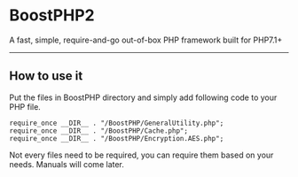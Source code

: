 # BoostPHP2
A fast, simple, require-and-go out-of-box PHP framework built for PHP7.1+

---

## How to use it
Put the files in BoostPHP directory and simply add following code to your PHP file.

```
require_once __DIR__ . "/BoostPHP/GeneralUtility.php";
require_once __DIR__ . "/BoostPHP/Cache.php";
require_once __DIR__ . "/BoostPHP/Encryption.AES.php";
```

Not every files need to be required, you can require them based on your needs.
Manuals will come later.